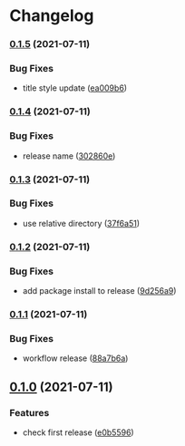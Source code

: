 # Changelog

### [0.1.5](https://www.github.com/kameshsampath/solo-demo-docs-ui/compare/v0.1.4...v0.1.5) (2021-07-11)


### Bug Fixes

* title style update ([ea009b6](https://www.github.com/kameshsampath/solo-demo-docs-ui/commit/ea009b69068dc56e2a0d0b35b282f010315a2d94))

### [0.1.4](https://www.github.com/kameshsampath/solo-demo-docs-ui/compare/v0.1.3...v0.1.4) (2021-07-11)


### Bug Fixes

* release name ([302860e](https://www.github.com/kameshsampath/solo-demo-docs-ui/commit/302860ee1607e904cf9941f7a3a49167b7243157))

### [0.1.3](https://www.github.com/kameshsampath/solo-demo-docs-ui/compare/v0.1.2...v0.1.3) (2021-07-11)


### Bug Fixes

* use relative directory ([37f6a51](https://www.github.com/kameshsampath/solo-demo-docs-ui/commit/37f6a51568d8c9cd6ab016b4b724df17526dbe24))

### [0.1.2](https://www.github.com/kameshsampath/solo-demo-docs-ui/compare/v0.1.1...v0.1.2) (2021-07-11)


### Bug Fixes

* add package install to release ([9d256a9](https://www.github.com/kameshsampath/solo-demo-docs-ui/commit/9d256a9218717c8172f23c5bd32085745258386c))

### [0.1.1](https://www.github.com/kameshsampath/solo-demo-docs-ui/compare/v0.1.0...v0.1.1) (2021-07-11)


### Bug Fixes

* workflow release ([88a7b6a](https://www.github.com/kameshsampath/solo-demo-docs-ui/commit/88a7b6a98a4dca269a95ca4f572263c9a692985a))

## [0.1.0](https://www.github.com/kameshsampath/solo-demo-docs-ui/compare/v0.0.0...v0.1.0) (2021-07-11)


### Features

* check first release ([e0b5596](https://www.github.com/kameshsampath/solo-demo-docs-ui/commit/e0b559676d016dd99913a1b6a68bbcd329978979))
